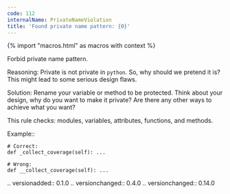 ```yaml
---
code: 112
internalName: PrivateNameViolation
title: 'Found private name pattern: {0}'
---
```


{% import "macros.html" as macros with context %}

Forbid private name pattern.

Reasoning: Private is not private in `python`. So, why should we pretend
it is? This might lead to some serious design flaws.

Solution: Rename your variable or method to be protected. Think about
your design, why do you want to make it private? Are there any other
ways to achieve what you want?

This rule checks: modules, variables, attributes, functions, and
methods.

Example::

    # Correct:
    def _collect_coverage(self): ...
    
    # Wrong:
    def __collect_coverage(self): ...

.. versionadded:: 0.1.0 .. versionchanged:: 0.4.0 .. versionchanged::
0.14.0